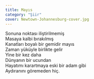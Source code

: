 ```yaml
---
title: Mayıs
category: "Şiir"
cover: Newtown-Johannesburg-cover.jpg
---
```


Sonuna noktası iliştirilmemiş<br/>
Masaya kalbi bırakılmış<br/>
Kanatları boyalı bir gemidir mayıs<br/>
Zaman yüküyle birlikte gelir<br/>
Yine bir kez daha<br/>
Dünyanın bir ucundan<br/>
Hayatımı karartmaya eski bir adam gibi<br/>
Aydıranını göremeden hiç.<br/>
